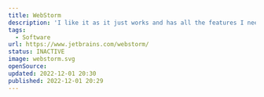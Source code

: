 ```yaml
---
title: WebStorm
description: 'I like it as it just works and has all the features I need built-in.'
tags:
  - Software
url: https://www.jetbrains.com/webstorm/
status: INACTIVE
image: webstorm.svg
openSource:
updated: 2022-12-01 20:30
published: 2022-12-01 20:29
---
```

